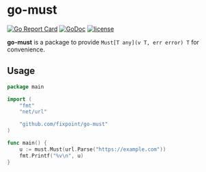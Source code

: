 # go-must

[![Go Report Card](https://goreportcard.com/badge/github.com/fixpoint/go-must)](https://goreportcard.com/report/github.com/fixpoint/go-must)
[![GoDoc](https://godoc.org/github.com/fixpoint/go-must?status.svg)](https://godoc.org/github.com/fixpoint/go-must)
[![license](https://img.shields.io/badge/license-MIT-4183c4.svg)](https://github.com/fixpoint/go-must/blob/main/LICENSE)

**go-must** is a package to provide `Must[T any](v T, err error) T` for convenience.

## Usage

```go
package main

import (
	"fmt"
	"net/url"

	"github.com/fixpoint/go-must"
)

func main() {
	u := must.Must(url.Parse("https://example.com"))
	fmt.Printf("%v\n", u)
}
```
